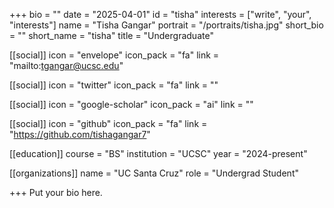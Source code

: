 +++
bio = ""
date = "2025-04-01"
id = "tisha"
interests = ["write", "your", "interests"]
name = "Tisha Gangar"
portrait = "/portraits/tisha.jpg"
short_bio = ""
short_name = "tisha"
title = "Undergraduate"

[[social]]
    icon = "envelope"
    icon_pack = "fa"
    link = "mailto:tgangar@ucsc.edu"

[[social]]
    icon = "twitter"
    icon_pack = "fa"
    link = ""

[[social]]
    icon = "google-scholar"
    icon_pack = "ai"
    link = ""

[[social]]
    icon = "github"
    icon_pack = "fa"
    link = "https://github.com/tishagangar7"

[[education]]
    course = "BS"
    institution = "UCSC"
    year = "2024-present"
    
[[organizations]]
    name = "UC Santa Cruz"
    role = "Undergrad Student"

+++
Put your bio here.
